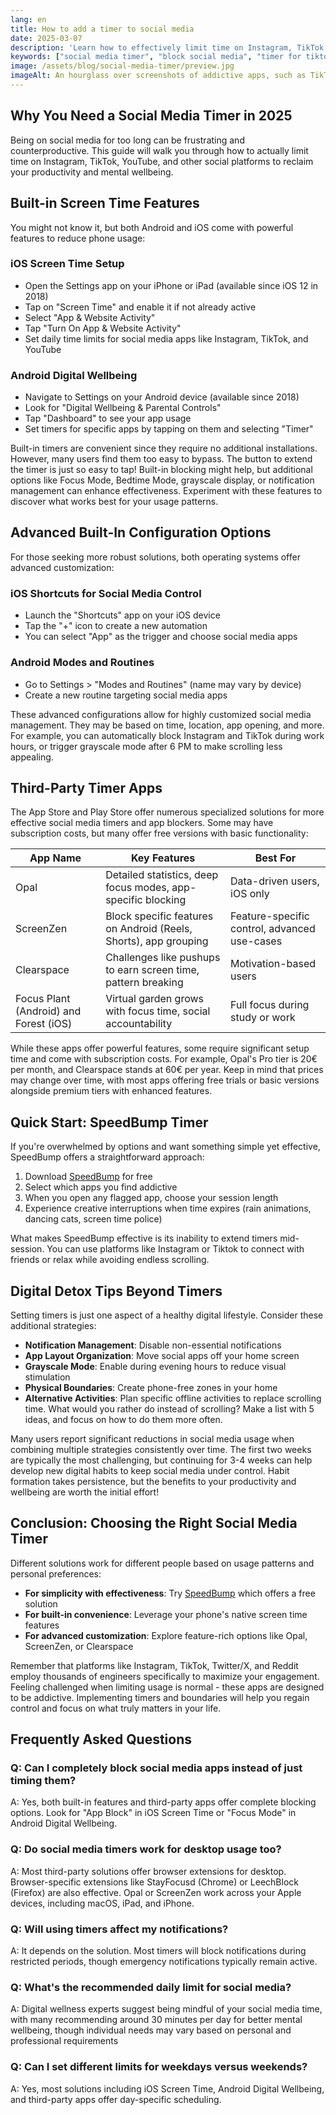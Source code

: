 ```yaml
---
lang: en
title: How to add a timer to social media
date: 2025-03-07
description: 'Learn how to effectively limit time on Instagram, TikTok, and other social media apps with built-in features and specialized timer apps for better productivity.'
keywords: ["social media timer", "block social media", "timer for tiktok", "digital detox", "productivity", "screen time management", "instagram timer", "youtube time limit"]
image: /assets/blog/social-media-timer/preview.jpg
imageAlt: An hourglass over screenshots of addictive apps, such as TikTok, Instagram, or games.
---
```


## Why You Need a Social Media Timer in 2025

Being on social media for too long can be frustrating and counterproductive. This guide will walk you through how to actually limit time on Instagram, TikTok, YouTube, and other social platforms to reclaim your productivity and mental wellbeing.

## Built-in Screen Time Features

You might not know it, but both Android and iOS come with powerful features to reduce phone usage:

### iOS Screen Time Setup

* Open the Settings app on your iPhone or iPad (available since iOS 12 in 2018)
* Tap on "Screen Time" and enable it if not already active
* Select "App & Website Activity"
* Tap "Turn On App & Website Activity"
* Set daily time limits for social media apps like Instagram, TikTok, and YouTube

### Android Digital Wellbeing

* Navigate to Settings on your Android device (available since 2018)
* Look for "Digital Wellbeing & Parental Controls"
* Tap "Dashboard" to see your app usage
* Set timers for specific apps by tapping on them and selecting "Timer"

Built-in timers are convenient since they require no additional installations. However, many users find them too easy to bypass. The button to extend the timer is just so easy to tap! Built-in blocking might help, but additional options like Focus Mode, Bedtime Mode, grayscale display, or notification management can enhance effectiveness. Experiment with these features to discover what works best for your usage patterns.

## Advanced Built-In Configuration Options

For those seeking more robust solutions, both operating systems offer advanced customization:

### iOS Shortcuts for Social Media Control

* Launch the "Shortcuts" app on your iOS device
* Tap the "+" icon to create a new automation
* You can select "App" as the trigger and choose social media apps

### Android Modes and Routines

* Go to Settings > "Modes and Routines" (name may vary by device)
* Create a new routine targeting social media apps

These advanced configurations allow for highly customized social media management. They may be based on time, location, app opening, and more. For example, you can automatically block Instagram and TikTok during work hours, or trigger grayscale mode after 6 PM to make scrolling less appealing.

## Third-Party Timer Apps

The App Store and Play Store offer numerous specialized solutions for more effective social media timers and app blockers. Some may have subscription costs, but many offer free versions with basic functionality:

| App Name | Key Features | Best For |
|----------|--------------|----------|
| Opal | Detailed statistics, deep focus modes, app-specific blocking | Data-driven users, iOS&nbsp;only |
| ScreenZen | Block specific features on Android (Reels, Shorts), app grouping | Feature-specific control, advanced use-cases |
| Clearspace | Challenges like pushups to earn screen time, pattern breaking | Motivation-based users |
| Focus Plant (Android) and Forest (iOS) | Virtual garden grows with focus time, social accountability | Full focus during study or work |

While these apps offer powerful features, some require significant setup time and come with subscription costs. For example, Opal's Pro tier is 20€ per month, and Clearspace stands at 60€ per year. Keep in mind that prices may change over time, with most apps offering free trials or basic versions alongside premium tiers with enhanced features.

## Quick Start: SpeedBump Timer

If you're overwhelmed by options and want something simple yet effective, SpeedBump offers a straightforward approach:

1. Download [SpeedBump](/) for free
2. Select which apps you find addictive
3. When you open any flagged app, choose your session length
4. Experience creative interruptions when time expires (rain animations, dancing cats, screen time police)

What makes SpeedBump effective is its inability to extend timers mid-session. You can use platforms like Instagram or Tiktok to connect with friends or relax while avoiding endless scrolling.

## Digital Detox Tips Beyond Timers

Setting timers is just one aspect of a healthy digital lifestyle. Consider these additional strategies:

* **Notification Management**: Disable non-essential notifications
* **App Layout Organization**: Move social apps off your home screen
* **Grayscale Mode**: Enable during evening hours to reduce visual stimulation
* **Physical Boundaries**: Create phone-free zones in your home
* **Alternative Activities**: Plan specific offline activities to replace scrolling time. What would you rather do instead of scrolling? Make a list with 5 ideas, and focus on how to do them more often.

Many users report significant reductions in social media usage when combining multiple strategies consistently over time. The first two weeks are typically the most challenging, but continuing for 3-4 weeks can help develop new digital habits to keep social media under control. Habit formation takes persistence, but the benefits to your productivity and wellbeing are worth the initial effort!

## Conclusion: Choosing the Right Social Media Timer

Different solutions work for different people based on usage patterns and personal preferences:

* **For simplicity with effectiveness**: Try [SpeedBump](/) which offers a free solution
* **For built-in convenience**: Leverage your phone's native screen time features
* **For advanced customization**: Explore feature-rich options like Opal, ScreenZen, or Clearspace

Remember that platforms like Instagram, TikTok, Twitter/X, and Reddit employ thousands of engineers specifically to maximize your engagement. Feeling challenged when limiting usage is normal - these apps are designed to be addictive. Implementing timers and boundaries will help you regain control and focus on what truly matters in your life.

## Frequently Asked Questions

### Q: Can I completely block social media apps instead of just timing them?

A: Yes, both built-in features and third-party apps offer complete blocking options. Look for "App Block" in iOS Screen Time or "Focus Mode" in Android Digital Wellbeing.

### Q: Do social media timers work for desktop usage too?

A: Most third-party solutions offer browser extensions for desktop. Browser-specific extensions like StayFocusd (Chrome) or LeechBlock (Firefox) are also effective. Opal or ScreenZen work across your Apple devices, including macOS, iPad, and iPhone.

### Q: Will using timers affect my notifications?

A: It depends on the solution. Most timers will block notifications during restricted periods, though emergency notifications typically remain active.

### Q: What's the recommended daily limit for social media?

A: Digital wellness experts suggest being mindful of your social media time, with many recommending around 30 minutes per day for better mental wellbeing, though individual needs may vary based on personal and professional requirements

### Q: Can I set different limits for weekdays versus weekends?

A: Yes, most solutions including iOS Screen Time, Android Digital Wellbeing, and third-party apps offer day-specific scheduling.

